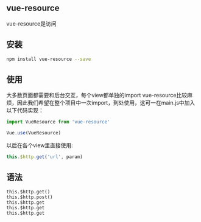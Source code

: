 vue-resource
----
vue-resource是访问

## 安装

```bash
npm install vue-resource --save
```

## 使用

大多数页面都需要和后台交互，每个view都单独的import vue-resource比较麻烦，因此我们希望在整个项目中一次import，到处使用，这可一在main.js中加入以下代码实现：

```JavaScript
import VueResource from 'vue-resource'

Vue.use(VueResource)
```
以后在各个view里直接使用: 

```JavaScript
this.$http.get('url', param) 
```

## 语法

```
this.$http.get()
this.$http.post()
this.$http.get
this.$http.get
this.$http.get

```